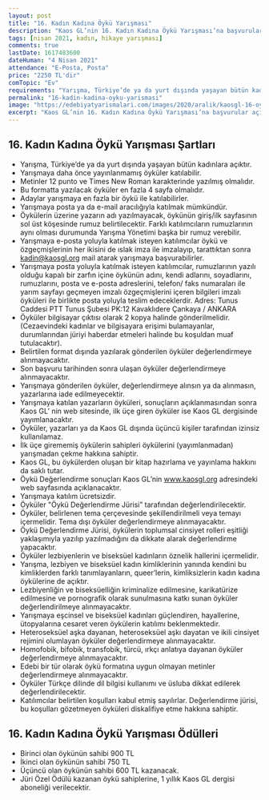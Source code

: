 ```yaml
---
layout: post
title: "16. Kadın Kadına Öykü Yarışması"
description: "Kaos GL’nin 16. Kadın Kadına Öykü Yarışması’na başvurular açıldı. Bu senenin teması Ev."
tags: [nisan 2021, kadın, hikaye yarışması]
comments: true
lastDate: 1617483600  
dateHuman: "4 Nisan 2021"
attendance: "E-Posta, Posta"
price: "2250 TL'dir"
comTopic: "Ev"
requirements: "Yarışma, Türkiye’de ya da yurt dışında yaşayan bütün kadınlara açıktır."
permalink: "16-kadin-kadina-oyku-yarismasi"
image: "https://edebiyatyarismalari.com/images/2020/aralik/kaosgl-16-oyku-yarismasi.jpg"
excerpt: "Kaos GL’nin 16. Kadın Kadına Öykü Yarışması’na başvurular açıldı. Bu senenin teması Ev."
---
```


## 16. Kadın Kadına Öykü Yarışması Şartları
- Yarışma, Türkiye’de ya da yurt dışında yaşayan bütün kadınlara açıktır.
- Yarışmaya daha önce yayınlanmamış öyküler katılabilir.
- Metinler 12 punto ve Times New Roman karakterinde yazılmış olmalıdır.
- Bu formatta yazılacak öyküler en fazla 4 sayfa olmalıdır.
- Adaylar yarışmaya en fazla bir öykü ile katılabilirler.
- Yarışmaya posta ya da e-mail aracılığıyla katılmak mümkündür.
- Öykülerin üzerine yazarın adı yazılmayacak, öykünün giriş/ilk sayfasının sol üst köşesinde rumuz belirtilecektir. Farklı katılımcıların rumuzlarının aynı olması durumunda Yarışma Yönetimi başka bir rumuz verebilir.
- Yarışmaya e-posta yoluyla katılmak isteyen katılımcılar öykü ve özgeçmişlerinin her ikisini de ıslak imza ile imzalayıp, tarattıktan sonra kadin@kaosgl.org mail atarak yarışmaya başvurabilirler.
- Yarışmaya posta yoluyla katılmak isteyen katılımcılar, rumuzlarının yazılı olduğu kapalı bir zarfın içine öykünün adını, kendi adlarını, soyadlarını, rumuzlarını, posta ve e-posta adreslerini, telefon/ faks numaraları ile yarım sayfayı geçmeyen imzalı özgeçmişlerini içeren bilgileri imzalı öyküleri ile birlikte posta yoluyla teslim edeceklerdir. Adres: Tunus Caddesi PTT Tunus Şubesi PK:12 Kavaklıdere Çankaya / ANKARA
- Öyküler bilgisayar çıktısı olarak 2 kopya halinde gönderilmelidir. (Cezaevindeki kadınlar ve bilgisayara erişimi bulamayanlar, durumlarından jüriyi haberdar etmeleri halinde bu koşuldan muaf tutulacaktır).
- Belirtilen format dışında yazılarak gönderilen öyküler değerlendirmeye alınmayacaktır.
- Son başvuru tarihinden sonra ulaşan öyküler değerlendirmeye alınmayacaktır.
- Yarışmaya gönderilen öyküler, değerlendirmeye alınsın ya da alınmasın, yazarlarına iade edilmeyecektir.
- Yarışmaya katılan yazarların öyküleri, sonuçların açıklanmasından sonra Kaos GL’ nin web sitesinde, ilk üçe giren öyküler ise Kaos GL dergisinde yayımlanacaktır.
- Öyküler, yazarları ya da Kaos GL dışında üçüncü kişiler tarafından izinsiz kullanılamaz.
- İlk üçe girememiş öykülerin sahipleri öykülerini (yayımlanmadan) yarışmadan çekme hakkına sahiptir.
- Kaos GL, bu öykülerden oluşan bir kitap hazırlama ve yayınlama hakkını da saklı tutar. 
- Öykü Değerlendirme sonuçları Kaos GL’nin www.kaosgl.org adresindeki web sayfasında açıklanacaktır.
- Yarışmaya katılım ücretsizdir.
- Öyküler "Öykü Değerlendirme Jürisi” tarafından değerlendirilecektir.
- Öyküler, belirlenen tema çerçevesinde şekillendirilmeli veya temayı içermelidir. Tema dışı öyküler değerlendirmeye alınmayacaktır.
- Öykü Değerlendirme Jürisi, öykülerin toplumsal cinsiyet rolleri eşitliği yaklaşımıyla yazılıp yazılmadığını da dikkate alarak değerlendirme yapacaktır.
- Öyküler lezbiyenlerin ve biseksüel kadınların öznelik hallerini içermelidir.
- Yarışma, lezbiyen ve biseksüel kadın kimliklerinin yanında kendini bu kimliklerden farklı tanımlayanların, queer’lerin, kimliksizlerin kadın kadına öykülerine de açıktır.
- Lezbiyenliğin ve biseksüelliğin kriminalize edilmesine, karikatürize edilmesine ve pornografik olarak sunulmasına katkı sunan öyküler değerlendirilmeye alınmayacaktır.
- Yarışmaya eşcinsel ve biseksüel kadınları güçlendiren, hayallerine, ütopyalarına cesaret veren öykülerin katılımı beklenmektedir.
- Heteroseksüel aşka dayanan, heteroseksüel aşkı dayatan ve ikili cinsiyet rejimini olumlayan öyküler değerlendirmeye alınmayacaktır.
- Homofobik, bifobik, transfobik, türcü, ırkçı anlatıya dayanan öyküler değerlendirmeye alınmayacaktır.
- Edebi bir tür olarak öykü formatına uygun olmayan metinler değerlendirmeye alınmayacaktır.
- Öyküler Türkçe dilinde dil bilgisi kullanımı ve üsluba dikkat edilerek değerlendirilecektir.
- Katılımcılar belirtilen koşulları kabul etmiş sayılırlar. Değerlendirme jürisi, bu koşulları gözetmeyen öyküleri diskalifiye etme hakkına sahiptir.

## 16. Kadın Kadına Öykü Yarışması Ödülleri
- Birinci olan öykünün sahibi 900 TL
- İkinci olan öykünün sahibi 750 TL
- Üçüncü olan öykünün sahibi 600 TL kazanacak.
- Jüri Özel Ödülü kazanan öykü sahiplerine, 1 yıllık Kaos GL dergisi aboneliği verilecektir.
